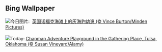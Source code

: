## Bing Wallpaper
![](https://www.bing.com/th?id=OHR.HelloSeal_ZH-CN1064568368_UHD.jpg&w=1000)今日图片: &nbsp;[英国诺福克海滩上的灰海豹幼崽 (© Vince Burton/Minden Pictures)](https://www.bing.com/th?id=OHR.HelloSeal_ZH-CN1064568368_UHD.jpg)
<br><br/>
![](https://www.bing.com/th?id=OHR.ChapmanAdventure_EN-US2522291999_UHD.jpg&w=1000)Today: [Chapman Adventure Playground in the Gathering Place, Tulsa, Oklahoma (© Susan Vineyard/Alamy)](https://www.bing.com/th?id=OHR.ChapmanAdventure_EN-US2522291999_UHD.jpg)
<br><br/>
